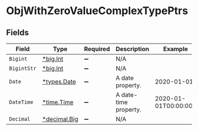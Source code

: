 # ObjWithZeroValueComplexTypePtrs


## Fields

| Field                                                                   | Type                                                                    | Required                                                                | Description                                                             | Example                                                                 |
| ----------------------------------------------------------------------- | ----------------------------------------------------------------------- | ----------------------------------------------------------------------- | ----------------------------------------------------------------------- | ----------------------------------------------------------------------- |
| `Bigint`                                                                | [*big.Int](https://pkg.go.dev/math/big#Int)                             | :heavy_minus_sign:                                                      | N/A                                                                     |                                                                         |
| `BigintStr`                                                             | [*big.Int](https://pkg.go.dev/math/big#Int)                             | :heavy_minus_sign:                                                      | N/A                                                                     |                                                                         |
| `Date`                                                                  | [*types.Date](../../types/date.md)                                      | :heavy_minus_sign:                                                      | A date property.                                                        | 2020-01-01                                                              |
| `DateTime`                                                              | [*time.Time](https://pkg.go.dev/time#Time)                              | :heavy_minus_sign:                                                      | A date-time property.                                                   | 2020-01-01T00:00:00Z                                                    |
| `Decimal`                                                               | [*decimal.Big](https://pkg.go.dev/github.com/ericlagergren/decimal#Big) | :heavy_minus_sign:                                                      | N/A                                                                     |                                                                         |